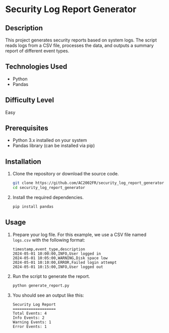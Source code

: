 # Security Log Report Generator

## Description

This project generates security reports based on system logs. The script reads logs from a CSV file, processes the data, and outputs a summary report of different event types.

## Technologies Used

- Python
- Pandas

## Difficulty Level

Easy

## Prerequisites

- Python 3.x installed on your system
- Pandas library (can be installed via pip)

## Installation

1. Clone the repository or download the source code.

    ```bash
    git clone https://github.com/AC2002FR/security_log_report_generator.git
    cd security_log_report_generator
    ```

2. Install the required dependencies.

    ```bash
    pip install pandas
    ```

## Usage

1. Prepare your log file. For this example, we use a CSV file named `logs.csv` with the following format:

    ```csv
    timestamp,event_type,description
    2024-05-01 10:00:00,INFO,User logged in
    2024-05-01 10:05:00,WARNING,Disk space low
    2024-05-01 10:10:00,ERROR,Failed login attempt
    2024-05-01 10:15:00,INFO,User logged out
    ```

2. Run the script to generate the report.

    ```bash
    python generate_report.py
    ```

3. You should see an output like this:

    ```
    Security Log Report
    ===================
    Total Events: 4
    Info Events: 2
    Warning Events: 1
    Error Events: 1
    ```
